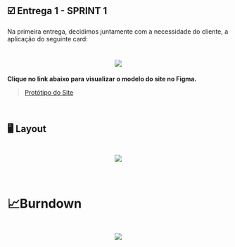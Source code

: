 ## :ballot_box_with_check: Entrega 1 - SPRINT 1

Na primeira entrega, decidimos juntamente com a necessidade do cliente, a aplicação do seguinte card:

<h1 align="center"> <img src = "https://github.com/canismajoris3/visiona/blob/main/assets_readme/CARD_SPRINT1.png" /></h1>

**Clique no link abaixo para visualizar o modelo do site no Figma.**  
> [Protótipo do Site](https://www.figma.com/proto/1OSM2jw852oxQLCYnvA7nl/Visiona?node-id=2%3A2&starting-point-node-id=2%3A2&scaling=scale-down)

<br>

## :desktop_computer: Layout

<h1 align="center"> <img src = "https://github.com/canismajoris3/visiona/blob/main/assets_readme/2021-09-16-15-09-09.gif"/></h1>

<br>



<h1>&#128200;Burndown</h1>

<h1 align="center"> <img src = "https://github.com/canismajoris3/visiona/blob/main/assets_readme/burndown.PNG"/></h1>

<br>



